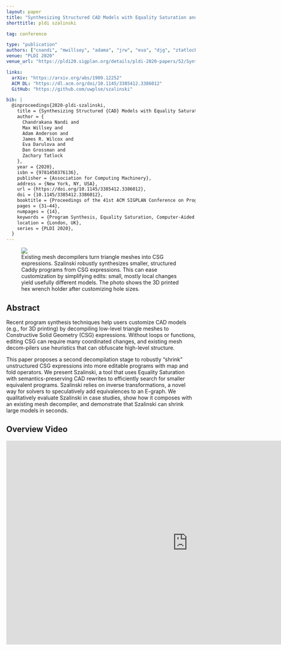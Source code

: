 ```yaml
---
layout: paper
title: "Synthesizing Structured CAD Models with Equality Saturation and Inverse Transformations"
shorttitle: pldi szalinski

tag: conference

type: "publication"
authors: ["cnandi", "mwillsey", "adama", "jrw", "eva", "djg", "ztatlock"]
venue: "PLDI 2020"
venue_url: "https://pldi20.sigplan.org/details/pldi-2020-papers/52/Synthesizing-Structured-CAD-Models-with-Equality-Saturation-and-Inverse-Transformatio"

links:
  arXiv: "https://arxiv.org/abs/1909.12252"
  ACM DL: "https://dl.acm.org/doi/10.1145/3385412.3386012"
  GitHub: "https://github.com/uwplse/szalinski"

bib: |
  @inproceedings{2020-pldi-szalinski,
    title = {Synthesizing Structured {CAD} Models with Equality Saturation and Inverse Transformations},
    author = {
      Chandrakana Nandi and
      Max Willsey and
      Adam Anderson and
      James R. Wilcox and
      Eva Darulova and
      Dan Grossman and
      Zachary Tatlock
    },
    year = {2020},
    isbn = {9781450376136},
    publisher = {Association for Computing Machinery},
    address = {New York, NY, USA},
    url = {https://doi.org/10.1145/3385412.3386012},
    doi = {10.1145/3385412.3386012},
    booktitle = {Proceedings of the 41st ACM SIGPLAN Conference on Programming Language Design and Implementation},
    pages = {31–44},
    numpages = {14},
    keywords = {Program Synthesis, Equality Saturation, Computer-Aided Design, Decompilation},
    location = {London, UK},
    series = {PLDI 2020},
  }
---
```


<figure class="fullwidth">
  <img src="/assets/szalinski-overview.png">
  <figcaption>
  Existing mesh decompilers turn triangle meshes into CSG expressions. Szalinski
  robustly synthesizes smaller, structured Caddy programs from CSG expressions.
  This can ease customization by simplifying edits: small, mostly local changes
  yield usefully different models. The photo shows the 3D printed hex wrench
  holder after customizing hole sizes.
  </figcaption>
</figure>

## Abstract

Recent program synthesis techniques help users customize CAD models
(e.g., for 3D printing) by decompiling low-level triangle meshes to Constructive
Solid Geometry (CSG) expressions.
Without loops or functions, editing CSG can require many
coordinated changes, and existing mesh decom-pilers use heuristics that can
obfuscate high-level structure.

This paper proposes a second decompilation stage
to robustly “shrink” unstructured CSG expressions into more editable programs
with map and fold operators.
We present Szalinski, a tool that uses Equality
Saturation with semantics-preserving CAD rewrites to efficiently search for
smaller equivalent programs.
Szalinski relies on inverse transformations, a novel
way for solvers to speculatively add equivalences to an E-graph.
We qualitatively evaluate Szalinski in case studies, show how it composes with an
existing mesh decompiler, and demonstrate that Szalinski can shrink large models
in seconds.

## Overview Video

<iframe width="966" height="543" src="https://www.youtube.com/embed/dnIWBnpZqSo?start=140" frameborder="0" allow="accelerometer; autoplay; encrypted-media; gyroscope; picture-in-picture" allowfullscreen></iframe>
